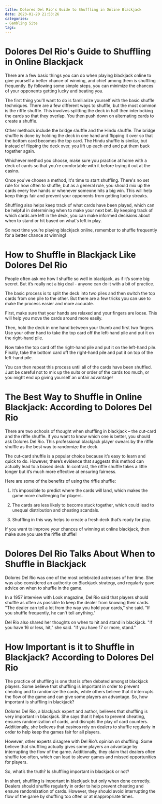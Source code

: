 ```yaml
---
title: Dolores Del Rio's Guide to Shuffling in Online Blackjack
date: 2023-01-20 21:53:26
categories:
- Gambling Site
tags:
---
```



#  Dolores Del Rio's Guide to Shuffling in Online Blackjack

There are a few basic things you can do when playing blackjack online to give yourself a better chance of winning, and chief among them is shuffling frequently. By following some simple steps, you can minimize the chances of your opponents getting lucky and beating you.

The first thing you'll want to do is familiarize yourself with the basic shuffle techniques. There are a few different ways to shuffle, but the most common is the riffle shuffle. This involves splitting the deck in half then interlocking the cards so that they overlap. You then push down on alternating cards to create a shuffle.

Other methods include the bridge shuffle and the Hindu shuffle. The bridge shuffle is done by holding the deck in one hand and flipping it over so that the bottom card becomes the top card. The Hindu shuffle is similar, but instead of flipping the deck over, you lift up each end and put them back together again.

Whichever method you choose, make sure you practice at home with a deck of cards so that you're comfortable with it before trying it out at the casino.

Once you've chosen a method, it's time to start shuffling. There's no set rule for how often to shuffle, but as a general rule, you should mix up the cards every few hands or whenever someone hits a big win. This will help keep things fair and prevent your opponents from getting lucky streaks.

Shuffling also helps keep track of what cards have been played, which can be helpful in determining when to make your next bet. By keeping track of which cards are left in the deck, you can make informed decisions about when to stand or hit based on what's left in play.

So next time you're playing blackjack online, remember to shuffle frequently for a better chance at winning!

#  How to Shuffle in Blackjack Like Dolores Del Rio

People often ask me how I shuffle so well in blackjack, as if it’s some big secret. But it’s really not a big deal - anyone can do it with a bit of practice.

The basic process is to split the deck into two piles and then switch the top cards from one pile to the other. But there are a few tricks you can use to make the process easier and more accurate.

First, make sure that your hands are relaxed and your fingers are loose. This will help you move the cards around more easily.

Then, hold the deck in one hand between your thumb and first two fingers. Use your other hand to take the top card off the left-hand pile and put it on the right-hand pile.

Now take the top card off the right-hand pile and put it on the left-hand pile. Finally, take the bottom card off the right-hand pile and put it on top of the left-hand pile.

You can then repeat this process until all of the cards have been shuffled. Just be careful not to mix up the suits or order of the cards too much, or you might end up giving yourself an unfair advantage!

#  The Best Way to Shuffle in Online Blackjack: According to Dolores Del Rio

There are two schools of thought when shuffling in blackjack – the cut-card and the riffle shuffle. If you want to know which one is better, you should ask Dolores Del Rio. This professional blackjack player swears by the riffle shuffle as the best way to randomize the deck.

The cut-card shuffle is a popular choice because it’s easy to learn and quick to do. However, there’s evidence that suggests this method can actually lead to a biased deck. In contrast, the riffle shuffle takes a little longer but it’s much more effective at ensuring fairness.

Here are some of the benefits of using the riffle shuffle:

1) It’s impossible to predict where the cards will land, which makes the game more challenging for players.

2) The cards are less likely to become stuck together, which could lead to unequal distribution and cheating scandals.

3) Shuffling in this way helps to create a fresh deck that’s ready for play.

If you want to improve your chances of winning at online blackjack, then make sure you use the riffle shuffle!

#  Dolores Del Rio Talks About When to Shuffle in Blackjack

Dolores Del Rio was one of the most celebrated actresses of her time. She was also considered an authority on Blackjack strategy, and regularly gave advice on when to shuffle in the game.

In a 1957 interview with Look magazine, Del Rio said that players should shuffle as often as possible to keep the dealer from knowing their cards. "The dealer can tell a lot from the way you hold your cards," she said. "If you shuffle frequently, he can't tell anything."

Del Rio also shared her thoughts on when to hit and stand in blackjack. "If you have 16 or less, hit," she said. "If you have 17 or more, stand."

#  How Important is it to Shuffle in Blackjack? According to Dolores Del Rio

The practice of shuffling is one that is often debated amongst blackjack players. Some believe that shuffling is important in order to prevent cheating and to randomize the cards, while others believe that it interrupts the flow of the game and can give some players an advantage. So, how important is shuffling in blackjack?

Dolores Del Rio, a blackjack expert and author, believes that shuffling is very important in blackjack. She says that it helps to prevent cheating, ensures randomization of cards, and disrupts the play of card counters. Additionally, she believes that casinos rely on dealers to shuffle regularly in order to help keep the games fair for all players.

However, other experts disagree with Del Rio’s opinion on shuffling. Some believe that shuffling actually gives some players an advantage by interrupting the flow of the game. Additionally, they claim that dealers often shuffle too often, which can lead to slower games and missed opportunities for players.

So, what’s the truth? Is shuffling important in blackjack or not?

In short, shuffling is important in blackjack but only when done correctly. Dealers should shuffle regularly in order to help prevent cheating and ensure randomization of cards. However, they should avoid interrupting the flow of the game by shuffling too often or at inappropriate times.